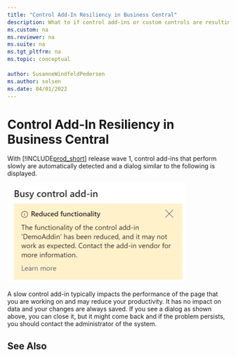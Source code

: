```yaml
---
title: "Control Add-In Resiliency in Business Central"
description: What to if control add-ins or custom controls are resulting in reduced functionality in Business Central.
ms.custom: na
ms.reviewer: na
ms.suite: na
ms.tgt_pltfrm: na
ms.topic: conceptual

author: SusanneWindfeldPedersen
ms.author: solsen
ms.date: 04/01/2022
---
```


# Control Add-In Resiliency in Business Central

With [!INCLUDE[prod_short](includes/prod_short.md)] release wave 1, control add-ins that perform slowly are automatically detected and a dialog similar to the following is displayed.

![Busy control add-in.](media/controladdin-resiliency.png "Busy control add-in.")

A slow control add-in typically impacts the performance of the page that you are working on and may reduce your productivity. It has no impact on data and your changes are always saved. If you see a dialog as shown above, you can close it, but it might come back and if the problem persists, you should contact the administrator of the system.

## See Also

<!-- []() link to new topic in dev docs -->